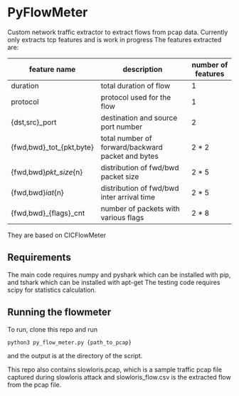 # PyFlowMeter


Custom network traffic extractor to extract flows from pcap data.
Currently only extracts tcp features and is work in progress
The features extracted are:

| feature name               | description                                       | number of features |
| -------------------------- | ------------------------------------------------- | ------------------ |
| duration                   | total duration of flow                            | 1                  |
| protocol                   | protocol used for the flow                        | 1                  |
| {dst,src}\_port            | destination and source port number                | 2                  |
| {fwd,bwd}\_tot\_{pkt,byte} | total number of forward/backward packet and bytes | 2 \* 2             |
| {fwd,bwd}_pkt_size_{n}     | distribution of fwd/bwd packet size               | 2 \* 5             |
| {fwd,bwd}_iat_{n}          | distribution of fwd/bwd inter arrival time        | 2 \* 5             |
| {fwd,bwd}\_{flags}\_cnt    | number of packets with various flags              | 2 \* 8             |

They are based on CICFlowMeter

## Requirements
The main code requires numpy and pyshark which can be installed with pip, and tshark which can be installed with apt-get
The testing code requires scipy for statistics calculation.


## Running the flowmeter
To run, clone this repo and run

```
python3 py_flow_meter.py {path_to_pcap}
```
and the output is at the directory of the script.

This repo also contains slowloris.pcap, which is a sample traffic pcap file captured during slowloris attack and slowloris_flow.csv is the extracted flow from the pcap file.
